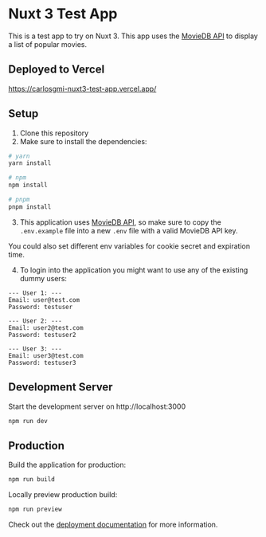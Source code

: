 # Nuxt 3 Test App

This is a test app to try on Nuxt 3. This app uses the [MovieDB API](https://developers.themoviedb.org/3/getting-started/introduction) to display a list of popular movies.

## Deployed to Vercel

https://carlosgmi-nuxt3-test-app.vercel.app/

## Setup

1. Clone this repository
2. Make sure to install the dependencies:

```bash
# yarn
yarn install

# npm
npm install

# pnpm
pnpm install
```

3. This application uses [MovieDB API](https://developers.themoviedb.org/3/getting-started/introduction), so make sure to copy the `.env.example` file into a new `.env` file with a valid MovieDB API key.

You could also set different env variables for cookie secret and expiration time.

4. To login into the application you might want to use any of the existing dummy users:

```
--- User 1: ---
Email: user@test.com
Password: testuser

--- User 2: ---
Email: user2@test.com
Password: testuser2

--- User 3: ---
Email: user3@test.com
Password: testuser3
```

## Development Server

Start the development server on http://localhost:3000

```bash
npm run dev
```

## Production

Build the application for production:

```bash
npm run build
```

Locally preview production build:

```bash
npm run preview
```

Check out the [deployment documentation](https://nuxt.com/docs/getting-started/deployment) for more information.
